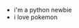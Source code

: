 - i'm a python newbie
- i love pokemon
<!---
Bacon4Lyfe/Bacon4Lyfe is a ✨ special ✨ repository because its `README.md` (this file) appears on your GitHub profile.
You can click the Preview link to take a look at your changes.
--->
